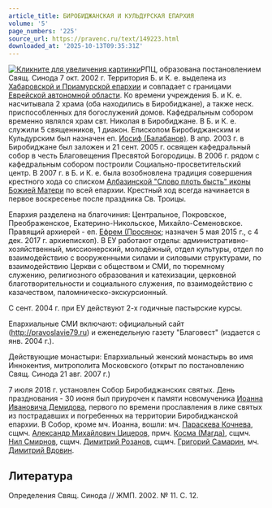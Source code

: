 ```yaml
---
article_title: БИРОБИДЖАНСКАЯ И КУЛЬДУРСКАЯ ЕПАРХИЯ
volume: '5'
page_numbers: '225'
source_url: https://pravenc.ru/text/149223.html
downloaded_at: '2025-10-13T09:35:31Z'
---
```


[![](https://pravenc.ru/data/850/460/1234/i200.jpg "Кликните для увеличения картинки")](https://pravenc.ru/data/850/460/1234/i400.jpg)РПЦ, образована постановлением Свящ. Синода 7 окт. 2002 г. Территория Б. и К. е. выделена из [Хабаровской и Приамурской епархии](<https://pravenc.ru/text/Хабаровской и Приамурской епархии.html>) и совпадает с границами [Еврейской автономной области](<https://pravenc.ru/text/Еврейской автономной области.html>). Ко времени учреждения Б. и К. е. насчитывала 2 храма (оба находились в Биробиджане), а также неск. приспособленных для богослужений домов. Кафедральным собором временно являлся храм свт. Николая в Биробиджане. В Б. и К. е. служили 5 священников, 1 диакон. Епископом Биробиджанским и Кульдурским был назначен еп. [Иосиф (Балабанов)](<https://pravenc.ru/text/Иосиф (Балабанов).html>). В апр. 2003 г. в Биробиджане был заложен и 21 сент. 2005 г. освящен кафедральный собор в честь Благовещения Пресвятой Богородицы. В 2006 г. рядом с кафедральным собором построили Социально-просветительский центр. В 2007 г. в Б. и К. е. была возобновлена традиция совершения крестного хода со списком [Албазинской "Слово плоть бысть" иконы Божией Матери](<https://pravenc.ru/text/Албазинской  Слово плоть бысть  иконы Божией Матери.html>) по всей епархии. Крестный ход всегда начинается в первое воскресенье после праздника Св. Троицы.

Епархия разделена на благочиния: Центральное, Покровское, Преображенское, Екатерино-Никольское, Михайло-Семеновское. Правящий архиерей - еп. [Ефрем (Просянок](<https://pravenc.ru/text/Ефрем (Просянок.html>); назначен 5 мая 2015 г., с 4 дек. 2017 г. архиепископ). В ЕУ работают отделы: административно-хозяйственный, миссионерский, молодёжный, отдел культуры, отдел по взаимодействию с вооруженными силами и силовыми структурами, по взаимодействию Церкви с обществом и СМИ, по тюремному служению, религиозного образования и катехизации, церковной благотворительности и социального служения, по взаимодействию с казачеством, паломническо-экскурсионный.

С сент. 2004 г. при ЕУ действуют 2-х годичные пастырские курсы.

Епархиальные СМИ включают: официальный сайт (http://pravoslavie79.ru) и еженедельную газету "Благовест" (издается с янв. 2004 г.).

Действующие монастыри:  Епархиальный женский монастырь во имя Иннокентия, митрополита Московского (открыт по постановлению Свящ. Синода 21 авг. 2007 г.)

7 июля 2018 г. установлен Собор Биробиджанских святых. День празднования - 30 июня был приурочен к памяти новомученика [Иоанна Ивановича Демидова](<https://pravenc.ru/text/Иоанн Иванович Демидов.html>), первого по времени прославления в лике святых из пострадавших и погребенных на территории Биробиджанской епархии. В Собор, кроме мч. Иоанна, вошли: мч. [Параскева Кочнева](<https://pravenc.ru/text/Параскева Кочнева.html>), сщмч. [Александр Михайлович Цицеров](<https://pravenc.ru/text/Александр Михайлович Цицеров.html>), прмч. [Косма (Магда)](<https://pravenc.ru/text/Косма (Магда).html>), сщмч. [Нил Смирнов](<https://pravenc.ru/text/Нил Смирнов.html>), сщмч. [Димитрий Розанов](<https://pravenc.ru/text/Димитрий Розанов.html>), сщмч. [Григорий Самарин](<https://pravenc.ru/text/Григорий Самарин.html>), мч. [Димитрий Вдовин](<https://pravenc.ru/text/Димитрий Вдовин.html>).

## Литература

Определения Свящ. Синода // ЖМП. 2002. № 11. С. 12.
